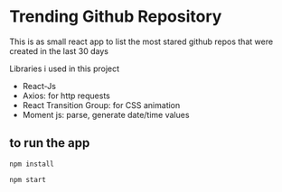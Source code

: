 # Trending Github Repository
This is as small react app to list the most stared github repos that were created in the last 30 days

Libraries i used in this project

* React-Js
* Axios: for http requests
* React Transition Group: for CSS animation
* Moment js: parse, generate date/time values

## to run the app
```
npm install
```
```
npm start
```